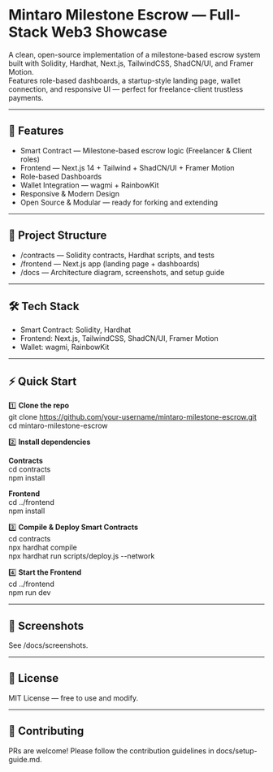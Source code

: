 # Mintaro Milestone Escrow — Full-Stack Web3 Showcase

A clean, open-source implementation of a milestone-based escrow system built with Solidity, Hardhat, Next.js, TailwindCSS, ShadCN/UI, and Framer Motion.  
Features role-based dashboards, a startup-style landing page, wallet connection, and responsive UI — perfect for freelance-client trustless payments.

---

## 🚀 Features

- Smart Contract — Milestone-based escrow logic (Freelancer & Client roles)  
- Frontend — Next.js 14 + Tailwind + ShadCN/UI + Framer Motion  
- Role-based Dashboards  
- Wallet Integration — wagmi + RainbowKit  
- Responsive & Modern Design  
- Open Source & Modular — ready for forking and extending  

---

## 📂 Project Structure

- /contracts — Solidity contracts, Hardhat scripts, and tests  
- /frontend — Next.js app (landing page + dashboards)  
- /docs — Architecture diagram, screenshots, and setup guide  

---

## 🛠️ Tech Stack

- Smart Contract: Solidity, Hardhat  
- Frontend: Next.js, TailwindCSS, ShadCN/UI, Framer Motion  
- Wallet: wagmi, RainbowKit  

---

## ⚡ Quick Start

1️⃣ **Clone the repo**  
git clone https://github.com/your-username/mintaro-milestone-escrow.git  
cd mintaro-milestone-escrow  

2️⃣ **Install dependencies**  

**Contracts**  
cd contracts  
npm install  

**Frontend**  
cd ../frontend  
npm install  

3️⃣ **Compile & Deploy Smart Contracts**  
cd contracts  
npx hardhat compile  
npx hardhat run scripts/deploy.js --network <network>  

4️⃣ **Start the Frontend**  
cd ../frontend  
npm run dev  

---

## 📸 Screenshots  
See /docs/screenshots.  

---

## 📜 License  
MIT License — free to use and modify.  

---

## 🙌 Contributing  
PRs are welcome! Please follow the contribution guidelines in docs/setup-guide.md.  
